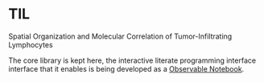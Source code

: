 # TIL
Spatial Organization and Molecular Correlation of Tumor-Infiltrating Lymphocytes

The core library is kept here, the interactive literate programming
 interface interface that it enables is being developed as a 
 [Observable Notebook](https://beta.observablehq.com/@jonasalmeida/til).
